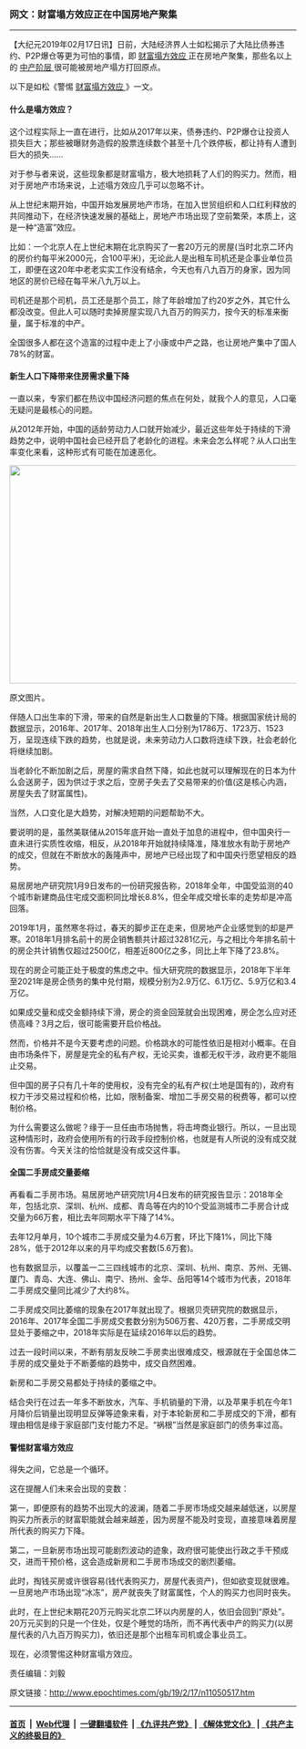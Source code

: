 ### 网文：财富塌方效应正在中国房地产聚集
------------------------

<p>
 【大纪元2019年02月17日讯】日前，大陆经济界人士如松揭示了大陆比债券违约、P2P爆仓等更为可怕的事情，即
 <a href="http://www.epochtimes.com/gb/tag/%E8%B4%A2%E5%AF%8C%E5%A1%8C%E6%96%B9%E6%95%88%E5%BA%94.html">
  财富塌方效应
 </a>
 正在房地产聚集，那些名以上的
 <a href="http://www.epochtimes.com/gb/tag/%E4%B8%AD%E4%BA%A7%E9%98%B6%E5%B1%82.html">
  中产阶层
 </a>
 很可能被房地产塌方打回原点。
</p>
<p>
 以下是如松《警惕
 <a href="http://www.epochtimes.com/gb/tag/%E8%B4%A2%E5%AF%8C%E5%A1%8C%E6%96%B9%E6%95%88%E5%BA%94.html">
  财富塌方效应
 </a>
 》一文。
</p>
<h4>
 什么是塌方效应？
</h4>
<p>
 这个过程实际上一直在进行，比如从2017年以来，债券违约、P2P爆仓让投资人损失巨大；那些被曝财务造假的股票连续数个甚至十几个跌停板，都让持有人遭到巨大的损失……
</p>
<p>
 对于参与者来说，这些现象都是财富塌方，极大地损耗了人们的购买力。然而，相对于房地产市场来说，上述塌方效应几乎可以忽略不计。
</p>
<p>
 从上世纪末期开始，中国开始发展房地产市场，在加入世贸组织和人口红利释放的共同推动下，在经济快速发展的基础上，房地产市场出现了空前繁荣，本质上，这是一种“造富”效应。
</p>
<p>
 比如：一个北京人在上世纪末期在北京购买了一套20万元的房屋(当时北京二环内的房价约每平米2000元，合100平米)，无论此人是出租车司机还是企事业单位员工，即便在这20年中老老实实工作没有结余，今天也有八九百万的身家，因为同地区的房价已经在每平米八九万以上。
</p>
<p>
 司机还是那个司机，员工还是那个员工，除了年龄增加了约20岁之外，其它什么都没改变。但此人可以随时卖掉房屋实现八九百万的购买力，按今天的标准来衡量，属于标准的中产。
</p>
<p>
 全国很多人都在这个造富的过程中走上了小康或中产之路，也让房地产集中了国人78%的财富。
</p>
<h4>
 新生人口下降带来住房需求量下降
</h4>
<p>
 一直以来，专家们都在热议中国经济问题的焦点在何处，就我个人的意见，人口毫无疑问是最核心的问题。
</p>
<p>
 从2012年开始，中国的适龄劳动力人口就开始减少，最近这些年处于持续的下滑趋势之中，说明中国社会已经开启了老龄化的进程。未来会怎么样呢？从人口出生率变化来看，这种形式有可能在加速恶化。
</p>
<p>
 <a href="http://i.epochtimes.com/assets/uploads/2019/02/201902121549924814713867.jpg">
  <img alt="" class="alignnone size-large wp-image-11050568" height="383" src="http://i.epochtimes.com/assets/uploads/2019/02/201902121549924814713867-600x383.jpg" width="600"/>
 </a>
</p>
<p>
 原文图片。
</p>
<p>
 伴随人口出生率的下滑，带来的自然是新出生人口数量的下降。根据国家统计局的数据显示，2016年、2017年、2018年出生人口分别为1786万、1723万、1523万，呈现连续下跌的趋势，也就是说，未来劳动力人口数将连续下跌，社会老龄化将继续加剧。
</p>
<p>
 当老龄化不断加剧之后，房屋的需求自然下降，如此也就可以理解现在的日本为什么会送房子，因为供过于求之后，空房子失去了交易带来的价值(这是核心内涵，房屋失去了财富属性)。
</p>
<p>
 当然，人口变化是大趋势，对解决短期的问题帮助不大。
</p>
<p>
 要说明的是，虽然美联储从2015年底开始一直处于加息的进程中，但中国央行一直未进行实质性收缩，相反，从2018年开始就持续降准，降准放水有助于房地产的成交，但就在不断放水的轰隆声中，房地产已经出现了和中国央行愿望相反的趋势。
</p>
<p>
 易居房地产研究院1月9日发布的一份研究报告称，2018年全年，中国受监测的40个城市新建商品住宅成交面积同比增长8.8%，但全年成交增长率的走势却是冲高回落。
</p>
<p>
 2019年1月，虽然寒冬将过，春天的脚步正在走来，但房地产企业感觉到的却是严寒。2018年1月排名前十的房企销售额共计超过3281亿元，与之相比今年排名前十的房企共计销售仅超过2500亿，相差近800亿之多，同比上年下降了23.8%。
</p>
<p>
 现在的房企可能正处于极度的焦虑之中。恒大研究院的数据显示，2018年下半年至2021年是房企债务的集中兑付期，规模分别为2.9万亿、6.1万亿、5.9万亿和3.4万亿。
</p>
<p>
 如果成交量和成交金额持续下滑，房企的资金回笼就会出现困难，房企怎么应对还债高峰？3月之后，很可能需要开启价格战。
</p>
<p>
 然而，价格并不是今天要考虑的问题。价格跳水的可能性依旧是相对小概率。在自由市场条件下，房屋是完全的私有产权，无论买卖，谁都无权干涉，政府更不能阻止交易。
</p>
<p>
 但中国的房子只有几十年的使用权，没有完全的私有产权(土地是国有的)，政府有权力干涉交易过程和价格，比如，限制备案、增加二手房交易的税费等，都可以控制价格。
</p>
<p>
 为什么需要这么做呢？缘于一旦任由市场抛售，将击垮商业银行。所以，一旦出现这种情形时，政府会使用所有的行政手段控制价格，也就是有人所说的没有成交就没有伤害。今天关注的恰恰就是没有成交这件事。
</p>
<h4>
 全国二手房成交量萎缩
</h4>
<p>
 再看看二手房市场。易居房地产研究院1月4日发布的研究报告显示：2018年全年，包括北京、深圳、杭州、成都、青岛等在内的10个受监测城市二手房合计成交量为66万套，相比去年同期水平下降了14%。
</p>
<p>
 去年12月单月，10个城市二手房成交量为4.6万套，环比下降1%，同比下降28%，低于2012年以来的月平均成交套数(5.6万套)。
</p>
<p>
 也有数据显示，以覆盖一二三四线城市的北京、深圳、杭州、南京、苏州、无锡、厦门、青岛、大连、佛山、南宁、扬州、金华、岳阳等14个城市为代表，2018年二手房成交量同比减少了大约8%。
</p>
<p>
 二手房成交同比萎缩的现象在2017年就出现了。根据贝壳研究院的数据显示，2016年、2017年全国二手房成交套数分别为506万套、420万套，二手房成交明显处于萎缩之中，2018年实际是在延续2016年以后的趋势。
</p>
<p>
 过去一段时间以来，不断有朋友反映二手房卖出很难成交，根源就在于全国总体二手房的成交量处于不断萎缩的趋势中，成交自然困难。
</p>
<p>
 新房和二手房交易都处于持续的萎缩之中。
</p>
<p>
 结合央行在过去一年多不断放水，汽车、手机销量的下滑，以及苹果手机在今年1月降价后销量出现明显反弹等迹象来看，对于本轮新房和二手房成交的下滑，都有理由相信是缘于家庭部门支付能力不足。“祸根”当然是家庭部门的债务率过高。
</p>
<h4>
 警惕财富塌方效应
</h4>
<p>
 得失之间，它总是一个循环。
</p>
<p>
 这在提醒人们未来会出现的变数：
</p>
<p>
 第一，即便原有的趋势不出现大的波澜，随着二手房市场成交越来越低迷，以房屋购买力所表示的财富职能就会越来越差，因为房屋不能及时变现，直接意味着房屋所代表的购买力下降。
</p>
<p>
 第二，一旦新房市场出现可能剧烈波动的迹象，政府很可能使出行政之手干预成交，进而干预价格，这会造成新房和二手房市场成交的剧烈萎缩。
</p>
<p>
 此时，掏钱买房或许很容易(钱代表购买力，房屋代表资产)，但如欲变现就很难。一旦房地产市场出现“冰冻”，房产就丧失了财富属性，个人的购买力也同时丧失。
</p>
<p>
 此时，在上世纪末期花20万元购买北京二环以内房屋的人，依旧会回到“原处”。20万元买到的只是一个住处，仅是个睡觉的场所，而不再代表中产的购买力(以房屋代表的八九百万购买力)，依旧还是那个出租车司机或企事业员工。
</p>
<p>
 现在，必须警惕这种财富塌方效应。
</p>
<p>
 责任编辑：刘毅
</p>

原文链接：http://www.epochtimes.com/gb/19/2/17/n11050517.htm


------------------------
#### [首页](https://github.com/gfw-breaker/banned-news/blob/master/README.md) &nbsp;|&nbsp; [Web代理](https://github.com/labour-camp/helloworld) &nbsp;|&nbsp; [一键翻墙软件](https://github.com/gfw-breaker/nogfw/blob/master/README.md) &nbsp;| [《九评共产党》](https://github.com/gfw-breaker/9ping.md/blob/master/README.md#九评之一评共产党是什么) | [《解体党文化》](https://github.com/gfw-breaker/jtdwh.md/blob/master/README.md) | [《共产主义的终极目的》](https://github.com/gfw-breaker/gczydzjmd.md/blob/master/README.md)

